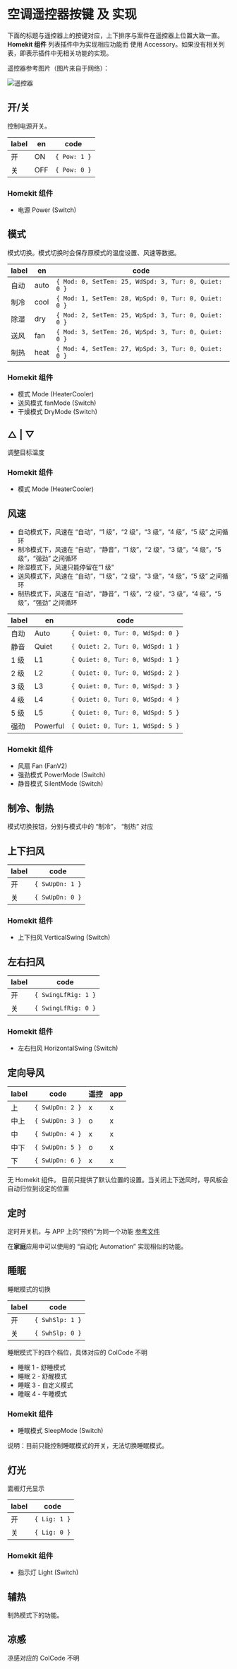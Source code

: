 # 空调遥控器按键 及 实现

下面的标题与遥控器上的按键对应，上下排序与案件在遥控器上位置大致一直。 **Homekit 组件** 列表插件中为实现相应功能而 使用 Accessory。如果没有相关列表，即表示插件中无相关功能的实现。

遥控器参考图片（图片来自于网络）：

![遥控器](./remote-control.png)

## 开/关

控制电源开关。

| label | en  | code         |
| ----- | --- | ------------ |
| 开    | ON  | `{ Pow: 1 }` |
| 关    | OFF | `{ Pow: 0 }` |

### Homekit 组件

- 电源 Power (Switch)

## 模式

模式切换。模式切换时会保存原模式的温度设置、风速等数据。

| label | en   | code                                                 |
| ----- | ---- | ---------------------------------------------------- |
| 自动  | auto | `{ Mod: 0, SetTem: 25, WdSpd: 3, Tur: 0, Quiet: 0 }` |
| 制冷  | cool | `{ Mod: 1, SetTem: 28, WpSpd: 0, Tur: 0, Quiet: 0 }` |
| 除湿  | dry  | `{ Mod: 2, SetTem: 25, WpSpd: 3, Tur: 0, Quiet: 0 }` |
| 送风  | fan  | `{ Mod: 3, SetTem: 26, WpSpd: 3, Tur: 0, Quiet: 0 }` |
| 制热  | heat | `{ Mod: 4, SetTem: 27, WpSpd: 3, Tur: 0, Quiet: 0 }` |

### Homekit 组件

- 模式 Mode (HeaterCooler)
- 送风模式 fanMode (Switch)
- 干燥模式 DryMode (Switch)

## △ | ▽

调整目标温度

### Homekit 组件

- 模式 Mode (HeaterCooler)

## 风速

- 自动模式下，风速在 “自动”，“1 级”，“2 级”，“3 级”，“4 级”，“5 级” 之间循环
- 制冷模式下，风速在 “自动”，“静音”，“1 级”，“2 级”，“3 级”，“4 级”，“5 级”，“强劲” 之间循环
- 除湿模式下，风速只能停留在“1 级”
- 送风模式下，风速在 “自动”，“1 级”，“2 级”，“3 级”，“4 级”，“5 级” 之间循环
- 制热模式下，风速在 “自动”，“静音”，“1 级”，“2 级”，“3 级”，“4 级”，“5 级”，“强劲” 之间循环

| label | en       | code                             |
| ----- | -------- | -------------------------------- |
| 自动  | Auto     | `{ Quiet: 0, Tur: 0, WdSpd: 0 }` |
| 静音  | Quiet    | `{ Quiet: 2, Tur: 0, WdSpd: 1 }` |
| 1 级  | L1       | `{ Quiet: 0, Tur: 0, WdSpd: 1 }` |
| 2 级  | L2       | `{ Quiet: 0, Tur: 0, WdSpd: 2 }` |
| 3 级  | L3       | `{ Quiet: 0, Tur: 0, WdSpd: 3 }` |
| 4 级  | L4       | `{ Quiet: 0, Tur: 0, WdSpd: 4 }` |
| 5 级  | L5       | `{ Quiet: 0, Tur: 0, WdSpd: 5 }` |
| 强劲  | Powerful | `{ Quiet: 0, Tur: 1, WdSpd: 5 }` |

### Homekit 组件

- 风扇 Fan (FanV2)
- 强劲模式 PowerMode (Switch)
- 静音模式 SilentMode (Switch)

## 制冷、制热

模式切换按钮，分别与模式中的 “制冷”， “制热” 对应

## 上下扫风

| label | code            |
| ----- | --------------- |
| 开    | `{ SwUpDn: 1 }` |
| 关    | `{ SwUpDn: 0 }` |

### Homekit 组件

- 上下扫风 VerticalSwing (Switch)

## 左右扫风

| label | code                |
| ----- | ------------------- |
| 开    | `{ SwingLfRig: 1 }` |
| 关    | `{ SwingLfRig: 0 }` |

### Homekit 组件

- 左右扫风 HorizontalSwing (Switch)

## 定向导风

| label | code            | 遥控 | app |
| ----- | --------------- | ---- | --- |
| 上    | `{ SwUpDn: 2 }` | x    | x   |
| 中上  | `{ SwUpDn: 3 }` | o    | x   |
| 中    | `{ SwUpDn: 4 }` | x    | x   |
| 中下  | `{ SwUpDn: 5 }` | o    | x   |
| 下    | `{ SwUpDn: 6 }` | x    | x   |

无 Homekit 组件。 目前只提供了默认位置的设置。当关闭上下送风时，导风板会自动归位到设定的位置

## 定时

定时开关机，与 APP 上的“预约”为同一个功能 [参考文件](https://github.com/tomikaa87/gree-remote#scheduling)

在**家庭**应用中可以使用的 “自动化 Automation” 实现相似的功能。

## 睡眠

睡眠模式的切换

| label | code            |
| ----- | --------------- |
| 开    | `{ SwhSlp: 1 }` |
| 关    | `{ SwhSlp: 0 }` |

睡眠模式下的四个档位，具体对应的 ColCode 不明

- 睡眠 1 - 舒睡模式
- 睡眠 2 - 舒醒模式
- 睡眠 3 - 自定义模式
- 睡眠 4 - 午睡模式

### Homekit 组件

- 睡眠模式 SleepMode (Switch)

说明：目前只能控制睡眠模式的开关，无法切换睡眠模式。

## 灯光

面板灯光显示

| label | code         |
| ----- | ------------ |
| 开    | `{ Lig: 1 }` |
| 关    | `{ Lig: 0 }` |

### Homekit 组件

- 指示灯 Light (Switch)

## 辅热

制热模式下的功能。

## 凉感

凉感对应的 ColCode 不明
